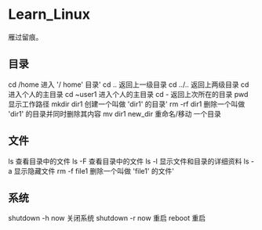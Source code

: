 # Learn_Linux

雁过留痕。

## 目录
cd /home 进入 '/ home' 目录' 
cd .. 返回上一级目录 
cd ../.. 返回上两级目录 
cd 进入个人的主目录 
cd ~user1 进入个人的主目录 
cd - 返回上次所在的目录 
pwd 显示工作路径 
mkdir dir1 创建一个叫做 'dir1' 的目录' 
rm -rf dir1 删除一个叫做 'dir1' 的目录并同时删除其内容 
mv dir1 new_dir 重命名/移动 一个目录 
## 文件
ls 查看目录中的文件 
ls -F 查看目录中的文件 
ls -l 显示文件和目录的详细资料 
ls -a 显示隐藏文件 
rm -f file1 删除一个叫做 'file1' 的文件' 
## 系统
shutdown -h now 关闭系统
shutdown -r now 重启
reboot 重启

